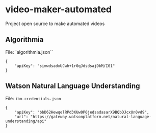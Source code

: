 # video-maker-automated
Project open source to make automated videos

## Algorithmia
File: `algorithmia.json``

```
{
    "apiKey": "simwdsadxUCwh+1r0qJdsdsajDbM/I01"
}
```

## Watson Natural Language Understanding
File: `ibm-credentials.json`
```
{
    "apiKey": "bbD62HewqelRPd3KUw0P0jedsadasarX9BQbDJcxUn0vd9",
    "url": "https://gateway.watsonplatform.net/natural-language-understanding/api"
}
```